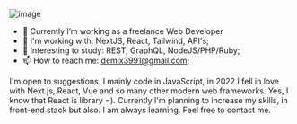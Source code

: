 ![image](https://user-images.githubusercontent.com/44518852/219088533-f9d2a5f3-ca67-4216-959a-078402ca11ef.png)

- 🔭 Currently I’m working as a freelance Web Developer
- 🌱 I'm working with: NextJS, React, Tailwind, API's;
- 📝 Interesting to study: REST, GraphQL, NodeJS/PHP/Ruby;
- 📫 How to reach me: demix3991@gmail.com;

I'm open to suggestions. I mainly code in JavaScript, in 2022 I fell in love with Next.js, React, Vue and so many other modern web frameworks. Yes, I know that React is library =). Currently I'm planning to increase my skills, in front-end stack but also. I am always learning. Feel free to contact me.
